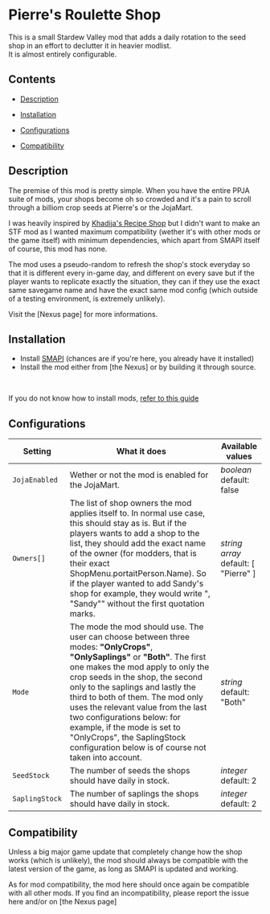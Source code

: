 # Pierre's Roulette Shop

This is a small Stardew Valley mod that adds a daily rotation to the seed shop in an effort to declutter it in heavier modlist.<br/> 
It is almost entirely configurable.

## Contents

* [Description](#description)

* [Installation](#installation)

* [Configurations](#configurations)

* [Compatibility](#compatibility)

## Description

The premise of this mod is pretty simple. When you have the entire PPJA suite of mods, your shops become oh so crowded and it's a pain to scroll through a billiom crop seeds at Pierre's or the JojaMart.<br/>

I was heavily inspired by [Khadija's Recipe Shop](https://www.nexusmods.com/stardewvalley/mods/5245) but I didn't want to make an STF mod as I wanted maximum compatibility (wether it's with other mods or the game itself) with minimum dependencies, which apart from SMAPI itself of course, this mod has none.<br/>

The mod uses a pseudo-random to refresh the shop's stock everyday so that it is different every in-game day, and different on every save but if the player wants to replicate exactly the situation, they can if they use the exact same savegame name and have the exact same mod config (which outside of a testing environment, is extremely unlikely).

Visit the [Nexus page] for more informations.<br/>

## Installation

* Install [SMAPI](https://smapi.io/) (chances are if you're here, you already have it installed)
* Install the mod either from [the Nexus] or by building it through source.
<br/>

If you do not know how to install mods, [refer to this guide](https://stardewvalleywiki.com/Modding:Player_Guide/Getting_Started)<br/>

## Configurations

|Setting|What it does|Available values|
|---|---|---|
|<code>JojaEnabled</code>|Wether or not the mod is enabled for the JojaMart.|*boolean* default: false|
|<code>Owners[]</code>|The list of shop owners the mod applies itself to. In normal use case, this should stay as is. But if the players wants to add a shop to the list, they should add the exact name of the owner (for modders, that is their exact ShopMenu.portaitPerson.Name). So if the player wanted to add Sandy's shop for example, they would write ", "Sandy"" without the first quotation marks.|*string array* default: [ "Pierre" ]|
|<code>Mode</code>|The mode the mod should use. The user can choose between three modes: **"OnlyCrops"**, **"OnlySaplings"** or **"Both"**. The first one makes the mod apply to only the crop seeds in the shop, the second only to the saplings and lastly the third to both of them. The mod only uses the relevant value from the last two configurations below: for example, if the mode is set to "OnlyCrops", the SaplingStock configuration below is of course not taken into account.|*string* default: "Both"|
|<code>SeedStock</code>|The number of seeds the shops should have daily in stock.|*integer* default: 2|
|<code>SaplingStock</code>|The number of saplings the shops should have daily in stock.|*integer* default: 2|

## Compatibility

Unless a big major game update that completely change how the shop works (which is unlikely), the mod should always be compatible with the latest version of the game, as long as SMAPI is updated and working.<br/>

As for mod compatibility, the mod here should once again be compatible with all other mods. If you find an incompatibility, please report the issue here and/or on [the Nexus page] <br/>

